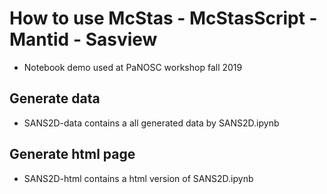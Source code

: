 # How to use McStas - McStasScript - Mantid - Sasview 

* Notebook demo used at PaNOSC workshop fall 2019

## Generate data
* SANS2D-data contains a all generated data by SANS2D.ipynb

## Generate html page
* SANS2D-html contains a html version of SANS2D.ipynb
